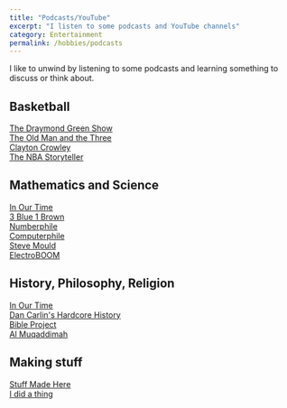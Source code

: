 ```yaml
---
title: "Podcasts/YouTube"
excerpt: "I listen to some podcasts and YouTube channels"
category: Entertainment
permalink: /hobbies/podcasts
---
```


I like to unwind by listening to some podcasts and learning something to discuss or think about.


## Basketball
[The Draymond Green Show](https://open.spotify.com/show/4uEA3lPBibUlrPOciIMCRY)
<br>
[The Old Man and the Three](https://open.spotify.com/show/5vMLIaAcXeWUpXRpUt5qXY)
<br>
[Clayton Crowley](https://www.youtube.com/channel/UCPhN8QINb_UXV5DrHjCTqyg)
<br>
[The NBA Storyteller](https://www.youtube.com/c/THENBASTORYTELLER)

## Mathematics and Science 
[In Our Time](https://open.spotify.com/show/17YfG23eMbfLBaDPqucgzZ)
<br>
[3 Blue 1 Brown](https://www.youtube.com/channel/UCYO_jab_esuFRV4b17AJtAw)
<br>
[Numberphile](https://www.youtube.com/c/numberphile)
<br>
[Computerphile](https://www.youtube.com/channel/UCPhN8QINb_UXV5DrHjCTqyg)
<br>
[Steve Mould](https://www.youtube.com/user/steventhebrave)
<br>
[ElectroBOOM](https://www.youtube.com/user/msadaghd)

## History, Philosophy, Religion
[In Our Time](https://open.spotify.com/show/17YfG23eMbfLBaDPqucgzZ)
<br>
[Dan Carlin's Hardcore History](https://open.spotify.com/show/72qiPaoDRf8HkGKEChvG5q)
<br>
[Bible Project](https://bibleproject.com)
<br>
[Al Muqaddimah](https://www.youtube.com/c/AlMuqaddimah)

## Making stuff
[Stuff Made Here](https://www.youtube.com/channel/UCj1VqrHhDte54oLgPG4xpuQ)
<br>
[I did a thing](https://www.youtube.com/channel/UCPhN8QINb_UXV5DrHjCTqyg)
